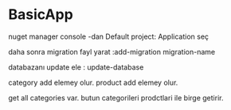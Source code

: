 # BasicApp


nuget manager console -dan 
Default project: Application seç

daha sonra migration fayl yarat :add-migration migration-name

databazanı update ele : update-database


category add elemey olur.
product add elemey olur.

get all categories var. butun categorileri prodctlari ile birge getirir.
